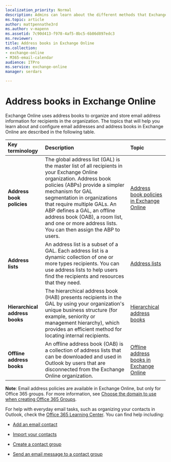 ```yaml
---
localization_priority: Normal
description: Admins can learn about the different methods that Exchange Online uses to organize and configure email addresses.
ms.topic: article
author: mattpennathe3rd
ms.author: v-mapenn
ms.assetid: 7c90d413-f978-4af5-8bc5-6b86d897edc3
ms.reviewer: 
title: Address books in Exchange Online
ms.collection: 
- exchange-online
- M365-email-calendar
audience: ITPro
ms.service: exchange-online
manager: serdars

---
```


# Address books in Exchange Online

Exchange Online uses address books to organize and store email address information for recipients in the organization. The topics that will help you learn about and configure email addresses and address books in Exchange Online are described in the following table.

|**Key terminology**|**Description**|**Topic**|
|:-----|:-----|:-----|
|**Address book policies**|The global address list (GAL) is the master list of all recipients in your Exchange Online organization. Address book policies (ABPs) provide a simpler mechanism for GAL segmentation in organizations that require multiple GALs. An ABP defines a GAL, an offline address book (OAB), a room list, and one or more address lists. You can then assign the ABP to users.|[Address book policies in Exchange Online](address-book-policies/address-book-policies.md)|
|**Address lists**|An address list is a subset of a GAL. Each address list is a dynamic collection of one or more types recipients. You can use address lists to help users find the recipients and resources that they need.|[Address lists](address-lists/address-lists.md)|
|**Hierarchical address books**|The hierarchical address book (HAB) presents recipients in the GAL by using your organization's unique business structure (for example, seniority or management hierarchy), which provides an efficient method for locating internal recipients.|[Hierarchical address books](hierarchical-address-books/hierarchical-address-books.md)|
|**Offline address books**|An offline address book (OAB) is a collection of address lists that can be downloaded and used in Outlook by users that are disconnected from the Exchange Online organization.|[Offline address books in Exchange Online](offline-address-books/offline-address-books.md)|

**Note**: Email address policies are available in Exchange Online, but only for Office 365 groups. For more information, see [Choose the domain to use when creating Office 365 Groups](https://docs.microsoft.com/office365/admin/create-groups/choose-domain-to-create-groups).

For help with everyday email tasks, such as organizing your contacts in Outlook, check the [Office 365 Learning Center](https://go.microsoft.com/fwlink/p/?LinkId=615390). You can find help including:

- [Add an email contact](https://go.microsoft.com/fwlink/p/?LinkId=615396)

- [Import your contacts](https://go.microsoft.com/fwlink/p/?LinkId=615393)

- [Create a contact group](https://go.microsoft.com/fwlink/p/?LinkId=615370)

- [Send an email message to a contact group](https://go.microsoft.com/fwlink/p/?LinkId=615391)
